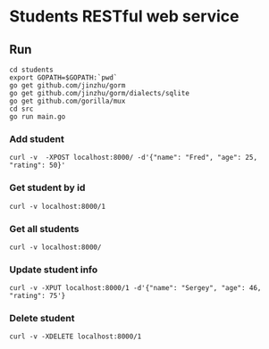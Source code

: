 # Students RESTful web service

## Run
```
cd students
export GOPATH=$GOPATH:`pwd`
go get github.com/jinzhu/gorm
go get github.com/jinzhu/gorm/dialects/sqlite
go get github.com/gorilla/mux
cd src
go run main.go
```

### Add student
`curl -v  -XPOST localhost:8000/ -d'{"name": "Fred", "age": 25, "rating": 50}'`

### Get student by id
`curl -v localhost:8000/1`

### Get all students
`curl -v localhost:8000/`

### Update student info
`curl -v -XPUT localhost:8000/1 -d'{"name": "Sergey", "age": 46, "rating": 75'}`

### Delete student
`curl -v -XDELETE localhost:8000/1`
